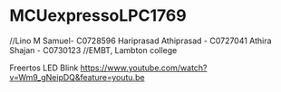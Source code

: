 # MCUexpressoLPC1769

//Lino M Samuel- C0728596
Hariprasad Athiprasad - C0727041
Athira Shajan - C0730123
//EMBT, Lambton college

Freertos LED Blink
https://www.youtube.com/watch?v=Wm9_gNeipDQ&feature=youtu.be



